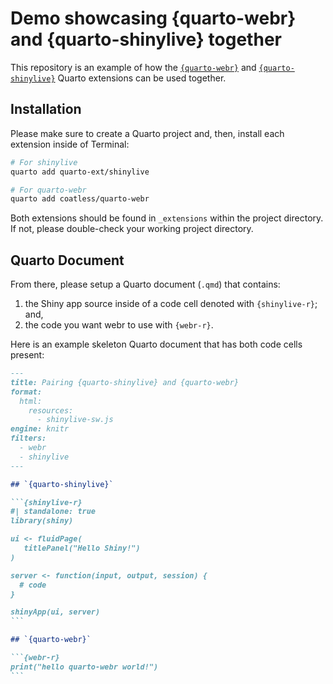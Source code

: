 # Demo showcasing {quarto-webr} and {quarto-shinylive} together

This repository is an example of how the [`{quarto-webr}`](https://github.com/coatless/quarto-webr) 
and [`{quarto-shinylive}`](https://github.com/quarto-ext/shinylive) Quarto extensions can be used together. 

## Installation 

Please make sure to create a Quarto project and, then, install each extension inside of Terminal:

```sh
# For shinylive
quarto add quarto-ext/shinylive

# For quarto-webr
quarto add coatless/quarto-webr
```


Both extensions should be found in `_extensions` within the project directory. If not, please double-check your working project directory.

## Quarto Document

From there, please setup a Quarto document (`.qmd`) that contains:

1. the Shiny app source inside of a code cell denoted with `{shinylive-r}`; and,
2. the code you want webr to use with `{webr-r}`.

Here is an example skeleton Quarto document that has both code cells present: 

````md
---
title: Pairing {quarto-shinylive} and {quarto-webr}
format:
  html:
    resources: 
      - shinylive-sw.js
engine: knitr
filters:
  - webr
  - shinylive
---

## `{quarto-shinylive}`

```{shinylive-r}
#| standalone: true
library(shiny)

ui <- fluidPage(
   titlePanel("Hello Shiny!")
)

server <- function(input, output, session) {
  # code
}

shinyApp(ui, server)
```

## `{quarto-webr}`

```{webr-r}
print("hello quarto-webr world!")
```

````
